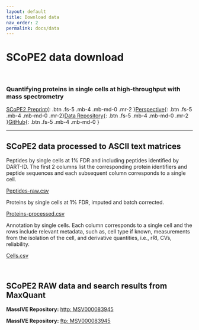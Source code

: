 ```yaml
---
layout: default
title: Download data
nav_order: 2
permalink: docs/data
---
```


# SCoPE2 data download

&nbsp;


### Quantifying proteins in single cells at high-throughput with mass spectrometry

[SCoPE2 Preprint](https://www.biorxiv.org/content/10.1101/665307v1){: .btn .fs-5 .mb-4 .mb-md-0 .mr-2 }[Perspective](https://pubs.acs.org/doi/10.1021/acs.jproteome.8b00257){: .btn .fs-5 .mb-4 .mb-md-0 .mr-2}[Data Repository](ftp://massive.ucsd.edu/MSV000083945){: .btn .fs-5 .mb-4 .mb-md-0 .mr-2 }[GitHub](https://github.com/SlavovLab/){: .btn .fs-5 .mb-4 .mb-md-0 }

------------


## SCoPE2 data processed to ASCII text matrices

Peptides by single cells at 1% FDR and including peptides identified by DART-ID. The first 2 columns list the corresponding protein identifiers and peptide sequences and each subsequent column corresponds to a single cell.

[Peptides-raw.csv](http://slavovlab.net/scope2/data/Peptides-raw.csv)

Proteins by single cells at 1% FDR, imputed and batch corrected.

[Proteins-processed.csv](http://slavovlab.net/scope2/data/Proteins-processed.csv)

Annotation by single cells. Each column corresponds to a single cell and the rows include relevant metadata, such as, cell type if known, measurements from the isolation of the cell, and derivative quantities, i.e., rRI, CVs, reliability.

[Cells.csv](http://slavovlab.net/scope2/data/Cells.csv)


&nbsp;


## SCoPE2 RAW data and search results from MaxQuant

**MassIVE Repository:** [http: MSV000083945](https://massive.ucsd.edu/ProteoSAFe/dataset.jsp?task=de6aace2096845378ab9ef288e43aa75)

**MassIVE Repository:** [ftp: MSV000083945](ftp://massive.ucsd.edu/MSV000083945)
